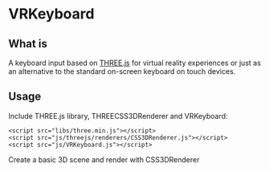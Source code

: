 # VRKeyboard

## What is
A keyboard input based on [THREE.js](https://threejs.org/) for virtual reality experiences or just as an alternative to the standard on-screen keyboard on touch devices.

## Usage

Include THREE.js library, THREECSS3DRenderer and VRKeyboard:

    <script src="libs/three.min.js"></script>
    <script src="js/threejs/renderers/CSS3DRenderer.js"></script>
    <script src="js/VRKeyboard.js"></script>


Create a basic 3D scene and render with CSS3DRenderer
    <script>
        var container;
        var camera;
        var sceneCss, rendererCss;

        function init(element)
        {
            container= document.getElementById(element);
            camera = new THREE.PerspectiveCamera(45, window.innerWidth / window.innerHeight, 1, 20000);
            sceneCss = new THREE.Scene();
            rendererCss = new THREE.CSS3DRenderer();
            rendererCss.setSize(window.innerWidth, window.innerHeight);
            rendererCss.domElement.style.position = 'absolute';
            rendererCss.domElement.style.top = 0;
            container.appendChild(rendererCss.domElement);
            camera.position.set(0, 0, 1500);
            camera.lookAt(new THREE.Vector3(0,0,0))
            window.addEventListener('resize', onWindowResize, false);
            animate();
        }

        function onWindowResize()
        {
            camera.aspect = window.innerWidth / window.innerHeight;
            camera.updateProjectionMatrix();
            rendererCss.setSize(window.innerWidth, window.innerHeight);
        }
        function animate()
        {
            requestAnimationFrame(animate);
            controls.update();
            rendererCss.render(sceneCss, camera);
        }
    </script>

    <body onload="init('container')">
        <div id="container"></div>
    </body>